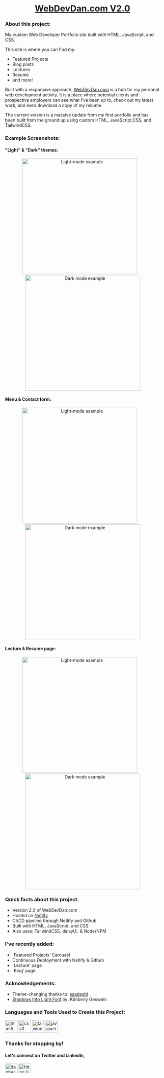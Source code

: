 
<h1 align="center"> <a href="https://webdevdan.com/"> WebDevDan.com V2.0</a> </h1>

<!----- <h3 align="center">My Web-Development Portfolio Website</h3> ----> 

<h3 align="left">About this project:</h3>
<p align="left">
My custom Web Developer Portfolio site built with HTML, JavaScript, and CSS. 
</p>
<p align="left">
This site is where you can find my:
<ul> 
<li>Featured Projects</li>
<li>Blog posts</li>
<li>Lectures</li>
<li>Resume</li>
<li>and more!</li>

</ul>
Built with a responsive approach, <a href="https://webdevdan.com/">WebDevDan.com</a> is a hub for my personal web development activity. It is a place where potential clients and prospective employers can see what I've been up to, check out my latest work, and even download a copy of my resume. 
</p>
<p alight="left">
The current version is a massive update from my first portfolio and has been built from the ground up using custom HTML, JavaScript,CSS, and TailwindCSS.
</p>


<h3 align="left">Example Screenshots:</h3>

<h4 align="left" >"Light" & "Dark" themes: </h4>

<p align="center">
  <img src="https://github.com/d-herz/WebDevDan/blob/main/public/images/readme/1-light.png" alt="Light-mode example" width= "375" height="auto"   />
  <span>&nbsp;&nbsp;&nbsp;&nbsp;   </span>
  <img src="https://github.com/d-herz/WebDevDan/blob/main/public/images/readme/1-dark.png" alt="Dark mode example" width= "375" height="auto"   />
</p>

<h4 align="left" >Menu & Contact form: </h4>

<p align="center">
  <img src="https://github.com/d-herz/WebDevDan/blob/main/public/images/readme/menu.png" alt="Light-mode example" width= "375" height="auto"   />
  <span>&nbsp;&nbsp;&nbsp;&nbsp;   </span>
  <img src="https://github.com/d-herz/WebDevDan/blob/main/public/images/readme/contact.png" alt="Dark mode example" width= "375" height="auto"   />
</p>

<h4 align="left" >Lecture & Resume page: </h4>

<p align="center">
  <img src="https://github.com/d-herz/WebDevDan/blob/main/public/images/readme/lecture.png" alt="Light-mode example" width= "375" height="auto"   />
  <span>&nbsp;&nbsp;&nbsp;&nbsp;   </span>
  <img src="https://github.com/d-herz/WebDevDan/blob/main/public/images/readme/resume.png" alt="Dark mode example" width= "375" height="auto"   />
</p>


<h3 align="left">Quick facts about this project:</h3>
<p align="left">
<ul>
<li> Version 2.0 of WebDevDan.com</li>
<li> Hosted on <a href="https://app.netlify.com/drop"> Netlify</a> </li>
<li> CI/CD pipeline through Netlify and Github</li>

<li> Built with HTML, JavaScript, and CSS </li>
<li> Also uses: TailwindCSS, daisyUI, & Node/NPM</li>
<!----- <li> </li> ---->
</ul>
</p>


<h3 align="left">I've recently added:</h3>
<p align="left">
<ul>
<li> 'Featured Projects' Carousel </li>
<li> Continuous Deployment with Netlify & Github  </li>
<li> 'Lecture' page </li>
<li> 'Blog' page</li>
<!----- <li> </li> ---->
</ul>
</p>


<h3 align="left">Acknowledgements:</h3>
<p align="left">

<ul>
<li> Theme-changing thanks to: <a href="https://github.com/saadeghi/theme-change/"> saadeghi </a> </li>
<li>  <a href="https://fonts.google.com/specimen/Shadows+Into+Light?preview.text=WDD&preview.size=28&preview.text_type=custom&category=Handwriting#styles"> Shadows Into Light Font</a> by: Kimberly Geswein</li>
<!----- <li> </li> ---->
<!----- <li> </li> ---->
<!----- <li> </li> ---->
</ul>
</p>


<h3 align="left">Languages and Tools Used to Create this Project:</h3>
<p align="left"> <a href="https://www.w3.org/html/" target="_blank" rel="noreferrer"> <img src="https://raw.githubusercontent.com/devicons/devicon/master/icons/html5/html5-original-wordmark.svg" alt="html5" width="40" height="40"/> </a> <a href="https://www.w3schools.com/css/" target="_blank" rel="noreferrer"> <img src="https://raw.githubusercontent.com/devicons/devicon/master/icons/css3/css3-original-wordmark.svg" alt="css3" width="40" height="40"/> </a> <a href="https://tailwindcss.com/" target="_blank" rel="noreferrer"> <img src="https://www.vectorlogo.zone/logos/tailwindcss/tailwindcss-icon.svg" alt="tailwind" width="40" height="40"/> </a><a href="https://developer.mozilla.org/en-US/docs/Web/JavaScript" target="_blank" rel="noreferrer"> <img src="https://raw.githubusercontent.com/devicons/devicon/master/icons/javascript/javascript-original.svg" alt="javascript" width="40" height="40"/> </a> </p>


<h3 align="left">Thanks for stopping by!</h3>
<h4> Let's connect on Twitter and LinkedIn, </h4>
<p align="left">
<a href="https://twitter.com/danherz636" target="blank"><img align="center" src="https://raw.githubusercontent.com/rahuldkjain/github-profile-readme-generator/master/src/images/icons/Social/twitter.svg" alt="danherz636" height="30" width="40" /></a>
<a href="https://www.linkedin.com/in/d-herz/" target="blank"><img align="center" src="https://raw.githubusercontent.com/rahuldkjain/github-profile-readme-generator/master/src/images/icons/Social/linked-in-alt.svg" alt="https://www.linkedin.com/in/daniel-hyres/" height="30" width="40" /></a>
</p>




